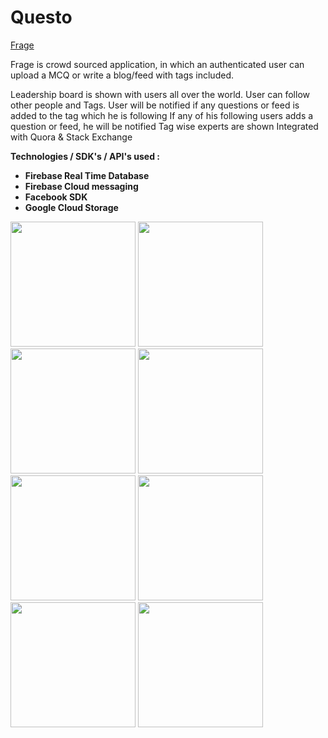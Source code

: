 # Questo

<a href="https://play.google.com/store/apps/details?id=com.tdevelopers.questo">Frage</a>

Frage is crowd sourced application, in which an authenticated user can upload a MCQ or write a blog/feed with tags included.

Leadership board is shown with users all over the world. 
User can follow other people and Tags.
User will be notified if any questions or feed is added to the tag which he is following
If any of his following users adds a question or feed, he will be notified
Tag wise experts are shown
Integrated with Quora & Stack Exchange 


<b>Technologies / SDK's / API's used :
<ul>
<li>Firebase Real Time Database</li>
<li>Firebase Cloud messaging</li>
<li>Facebook SDK</li>
<li>Google Cloud Storage</li>
</ul>
</b>


<img src="https://raw.github.com/saitejdandge/Questo/master/Screenshots/Screenshot_2016-08-14-14-31-38.png" width="200" />
<img src="https://raw.github.com/saitejdandge/Questo/master/Screenshots/Screenshot_2016-08-14-14-31-42.png" width="200"/>
<img src="https://raw.github.com/saitejdandge/Questo/master/Screenshots/Screenshot_2016-08-14-14-31-47.png" width="200"/>
<img src="https://raw.github.com/saitejdandge/Questo/master/Screenshots/Screenshot_2016-08-14-14-31-53.png" width="200"/>
<img src="https://raw.github.com/saitejdandge/Questo/master/Screenshots/Screenshot_2016-08-14-14-31-58.png" width="200"/>
<img src="https://raw.github.com/saitejdandge/Questo/master/Screenshots/Screenshot_2016-08-14-14-32-01.png" width="200"/>
<img src="https://raw.github.com/saitejdandge/Questo/master/Screenshots/Screenshot_2016-08-14-14-32-05.png" width="200"/>
<img src="https://raw.github.com/saitejdandge/Questo/master/Screenshots/Screenshot_2016-08-14-14-32-10.png" width="200"/>

